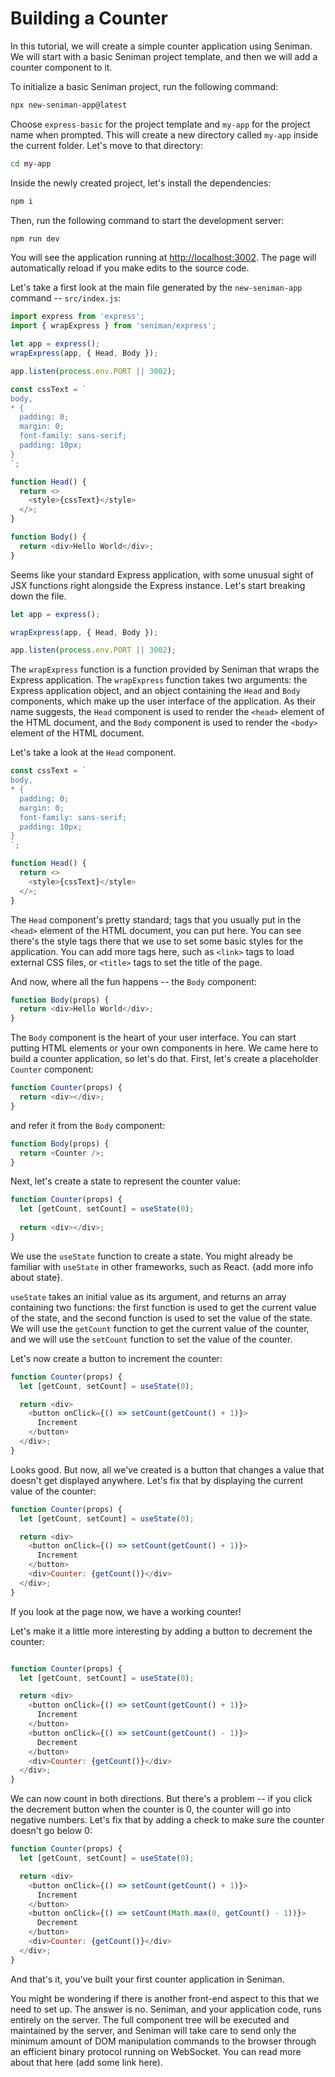 # Building a Counter

In this tutorial, we will create a simple counter application using Seniman. We will start with a basic Seniman project template, and then we will add a counter component to it.

To initialize a basic Seniman project, run the following command:

```bash
npx new-seniman-app@latest
```

Choose `express-basic` for the project template and `my-app` for the project name when prompted. This will create a new directory called `my-app` inside the current folder. Let's move to that directory:

```bash
cd my-app
```
Inside the newly created project, let's install the dependencies:

```bash
npm i
```

Then, run the following command to start the development server:

```bash
npm run dev
```

You will see the application running at [http://localhost:3002](http://localhost:3002). The page will automatically reload if you make edits to the source code.

Let's take a first look at the main file generated by the `new-seniman-app` command -- `src/index.js`:

```js
import express from 'express';
import { wrapExpress } from 'seniman/express';

let app = express();
wrapExpress(app, { Head, Body });

app.listen(process.env.PORT || 3002);

const cssText = `
body,
* {
  padding: 0;
  margin: 0;
  font-family: sans-serif;
  padding: 10px;
}
`;

function Head() {
  return <>
    <style>{cssText}</style>
  </>;
}

function Body() {
  return <div>Hello World</div>;
}
```

Seems like your standard Express application, with some unusual sight of JSX functions right alongside the Express instance. Let's start breaking down the file.

```js
let app = express();

wrapExpress(app, { Head, Body });

app.listen(process.env.PORT || 3002);
```

The `wrapExpress` function is a function provided by Seniman that wraps the Express application. The `wrapExpress` function takes two arguments: the Express application object, and an object containing the `Head` and `Body` components, which make up the user interface of the application. As their name suggests, the `Head` component is used to render the `<head>` element of the HTML document, and the `Body` component is used to render the `<body>` element of the HTML document.

Let's take a look at the `Head` component.

```js
const cssText = `
body,
* {
  padding: 0;
  margin: 0;
  font-family: sans-serif;
  padding: 10px;
}
`;

function Head() {
  return <>
    <style>{cssText}</style>
  </>;
}

```

The `Head` component's pretty standard; tags that you usually put in the `<head>` element of the HTML document, you can put here. You can see there's the style tags there that we use to set some basic styles for the application. You can add more tags here, such as `<link>` tags to load external CSS files, or `<title>` tags to set the title of the page.

And now, where all the fun happens -- the `Body` component:

```js
function Body(props) {
  return <div>Hello World</div>;
}
```

The `Body` component is the heart of your user interface. You can start putting HTML elements or your own components in here. We came here to build a counter application, so let's do that. First, let's create a placeholder `Counter` component:

```js
function Counter(props) {
  return <div></div>;
}
```

and refer it from the `Body` component:

```js
function Body(props) {
  return <Counter />;
}
```

Next, let's create a state to represent the counter value:

```js
function Counter(props) {
  let [getCount, setCount] = useState(0);
  
  return <div></div>;
}
```

We use the `useState` function to create a state. You might already be familiar with `useState` in other frameworks, such as React. {add more info about state}. 

`useState` takes an initial value as its argument, and returns an array containing two functions: the first function is used to get the current value of the state, and the second function is used to set the value of the state. We will use the `getCount` function to get the current value of the counter, and we will use the `setCount` function to set the value of the counter.

Let's now create a button to increment the counter:

```js
function Counter(props) {
  let [getCount, setCount] = useState(0);

  return <div>
    <button onClick={() => setCount(getCount() + 1)}>
      Increment
    </button>
  </div>;
}
```

Looks good. But now, all we've created is a button that changes a value that doesn't get displayed anywhere. Let's fix that by displaying the current value of the counter:

```js
function Counter(props) {
  let [getCount, setCount] = useState(0);

  return <div>
    <button onClick={() => setCount(getCount() + 1)}>
      Increment
    </button>
    <div>Counter: {getCount()}</div>
  </div>;
}
```

If you look at the page now, we have a working counter!

Let's make it a little more interesting by adding a button to decrement the counter:

```js

function Counter(props) {
  let [getCount, setCount] = useState(0);

  return <div>
    <button onClick={() => setCount(getCount() + 1)}>
      Increment
    </button>
    <button onClick={() => setCount(getCount() - 1)}>
      Decrement
    </button>
    <div>Counter: {getCount()}</div>
  </div>;
}
```

We can now count in both directions. But there's a problem -- if you click the decrement button when the counter is 0, the counter will go into negative numbers. Let's fix that by adding a check to make sure the counter doesn't go below 0:

```js
function Counter(props) {
  let [getCount, setCount] = useState(0);

  return <div>
    <button onClick={() => setCount(getCount() + 1)}>
      Increment
    </button>
    <button onClick={() => setCount(Math.max(0, getCount() - 1))}>
      Decrement
    </button>
    <div>Counter: {getCount()}</div>
  </div>;
}
```

And that's it, you've built your first counter application in Seniman. 

You might be wondering if there is another front-end aspect to this that we need to set up. The answer is no. Seniman, and your application code, runs entirely on the server. The full component tree will be executed and maintained by the server, and Seniman will take care to send only the minimum amount of DOM manipulation commands to the browser through an efficient binary protocol running on WebSocket. You can read more about that here (add some link here).